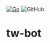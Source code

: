 [![Go](https://github.com/nagaame/tw-bot/actions/workflows/go.yml/badge.svg)](https://github.com/nagaame/tw-bot/actions/workflows/go.yml)
![GitHub](https://img.shields.io/github/license/nagaame/tw-bot)
# tw-bot

